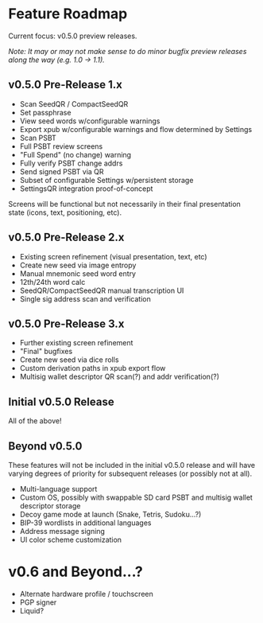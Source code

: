 # Feature Roadmap

Current focus: v0.5.0 preview releases.

*Note: It may or may not make sense to do minor bugfix preview releases along the way (e.g. 1.0 -> 1.1).*


## v0.5.0 Pre-Release 1.x
* Scan SeedQR / CompactSeedQR
* Set passphrase
* View seed words w/configurable warnings
* Export xpub w/configurable warnings and flow determined by Settings
* Scan PSBT
* Full PSBT review screens
* "Full Spend" (no change) warning
* Fully verify PSBT change addrs
* Send signed PSBT via QR
* Subset of configurable Settings w/persistent storage
* SettingsQR integration proof-of-concept

Screens will be functional but not necessarily in their final presentation state (icons, text, positioning, etc).


## v0.5.0 Pre-Release 2.x
* Existing screen refinement (visual presentation, text, etc)
* Create new seed via image entropy
* Manual mnemonic seed word entry
* 12th/24th word calc
* SeedQR/CompactSeedQR manual transcription UI
* Single sig address scan and verification


## v0.5.0 Pre-Release 3.x
* Further existing screen refinement
* "Final" bugfixes
* Create new seed via dice rolls
* Custom derivation paths in xpub export flow
* Multisig wallet descriptor QR scan(?) and addr verification(?)


## Initial v0.5.0 Release
All of the above!


## Beyond v0.5.0
These features will not be included in the initial v0.5.0 release and will have varying degrees of priority for subsequent releases (or possibly not at all).

* Multi-language support
* Custom OS, possibly with swappable SD card PSBT and multisig wallet descriptor storage
* Decoy game mode at launch (Snake, Tetris, Sudoku...?)
* BIP-39 wordlists in additional languages
* Address message signing
* UI color scheme customization


# v0.6 and Beyond...?
* Alternate hardware profile / touchscreen
* PGP signer
* Liquid?
